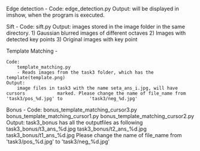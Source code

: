 Edge detection -
	Code:
		edge_detection.py
	Output:
		will be displayed in imshow, when the program is executed.

Sift -
	Code:
		sift.py
	Output:
		images stored in the image folder in the same directory.
		1) Gaussian blurred images of different octaves
		2) Images with detected key points
		3) Original images with key point

Template Matching -

	Code: 
		template_matching.py
		- Reads images from the task3 folder, which has the template(template.png) 
	Output:
		image files in task3 with the name seta_ans_i.jpg, will have cursors 			marked. Please change the name of file_name from 'task3/pos_%d.jpg' to 			'task3/neg_%d.jpg'

Bonus -
	Code: 
		bonus_template_matching_cursor3.py
		bonus_template_matching_cursor1.py
		bonus_template_matching_cursor2.py
	Output:
		task3_bonus has all the outputfiles as following
		task3_bonus/t3_ans_%d.jpg 
		task3_bonus/t2_ans_%d.jpg
		task3_bonus/t1_ans_%d.jpg
		Please change the name of file_name from 'task3/pos_%d.jpg' to 				'task3/neg_%d.jpg'
